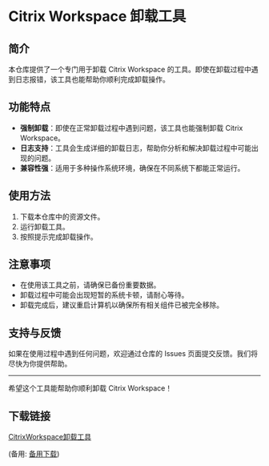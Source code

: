 # Citrix Workspace 卸载工具

## 简介
本仓库提供了一个专门用于卸载 Citrix Workspace 的工具。即使在卸载过程中遇到日志报错，该工具也能帮助你顺利完成卸载操作。

## 功能特点
- **强制卸载**：即使在正常卸载过程中遇到问题，该工具也能强制卸载 Citrix Workspace。
- **日志支持**：工具会生成详细的卸载日志，帮助你分析和解决卸载过程中可能出现的问题。
- **兼容性强**：适用于多种操作系统环境，确保在不同系统下都能正常运行。

## 使用方法
1. 下载本仓库中的资源文件。
2. 运行卸载工具。
3. 按照提示完成卸载操作。

## 注意事项
- 在使用该工具之前，请确保已备份重要数据。
- 卸载过程中可能会出现短暂的系统卡顿，请耐心等待。
- 卸载完成后，建议重启计算机以确保所有相关组件已被完全移除。

## 支持与反馈
如果在使用过程中遇到任何问题，欢迎通过仓库的 Issues 页面提交反馈。我们将尽快为你提供帮助。

---

希望这个工具能帮助你顺利卸载 Citrix Workspace！

## 下载链接
[CitrixWorkspace卸载工具](https://pan.quark.cn/s/cd7c6090facc) 

(备用: [备用下载](https://pan.baidu.com/s/1W55nqD5UyVHdKPX6eN0Z_w?pwd=1234))
